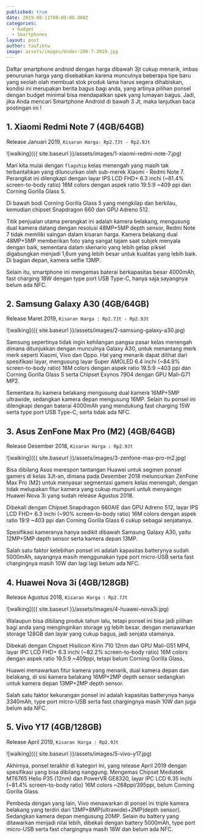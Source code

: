 ```yaml
---
published: true
date: 2019-08-11T00:00:00.000Z
categories:
  - Gadget
  - Smartphones
layout: post
author: taufiktw
image: assets/images/Under-200-7-2019.jpg
---
```

Daftar smartphone android dengan harga dibawah 3jt cukup menarik, imbas penurunan harga yang disebabkan karena munculnya beberapa tipe baru yang seolah olah membuat stok produk lama harus segera dihabiskan, kondisi ini merupakan berita bagus bagi anda, yang artinya pilihan ponsel dengan budget minimal bisa mendapatkan spek yang lumayan bagus. Jadi, jika Anda mencari Smartphone Android di bawah 3 Jt, maka lanjutkan baca postingan ini !

## 1. Xiaomi Redmi Note 7 (4GB/64GB)
Release Januari 2019, 
``
Kisaran Harga: Rp2.7Jt - Rp2.9Jt
``

![walking]({{ site.baseurl }}/assets/images/1-xiaomi-redmi-note-7.jpg)

Mari kita mulai dengan `flagship` kelas menengah yang masih tak terbantahkan yang diluncurkan oleh sub-merek Xiaomi - Redmi Note 7. Perangkat ini dilengkapi dengan layar IPS LCD FHD+ 6.3 inchi (~81.4% screen-to-body ratio) 16M colors dengan aspek ratio 19.5:9 ~409 ppi dan Corning Gorilla Glass 5.

Di bawah bodi Corning Gorilla Glass 5 yang mengkilap dan berkilau, kemudian chipset Snapdragon 660 dan GPU Adreno 512.

Titik penjualan utama perangkat ini adalah kamera belakang, mengusung dual kamera datang dengan resolusi 48MP+5MP depth sensor, Redmi Note 7 tidak memiliki saingan dalam kisaran harga. Kamera belakang dual 48MP+5MP memberikan foto yang sangat tajam saat subjek menyala dengan baik, sementara dalam skenario yang lebih gelap piksel digabungkan menjadi 1,6um yang lebih besar untuk kualitas yang lebih baik. Di bagian depan, kamera selfie 13MP.

Selain itu, smartphone ini mengemas baterai berkapasitas besar 4000mAh, fast charging 18W dengan type port USB Type-C, hanya saja sayangnya belum ada NFC.

## 2. Samsung Galaxy A30 (4GB/64GB)
Release Maret 2019, 
``
Kisaran Harga : Rp2.7Jt - Rp2.9Jt
``

![walking]({{ site.baseurl }}/assets/images/2-samsung-galaxy-a30.jpg)

Samsung sepertinya tidak ingin kehilangan pangsa pasar kelas menengah dimana ditunjukkan dengan munculnya Galaxy A30, untuk menantang merk merk seperti Xiaomi, Vivo dan Oppo. Hal yang menarik dapat dilihat dari spesifikasi layar, mengusung layar Super AMOLED 6.4 inchi (~84.9% screen-to-body ratio) 16M colors dengan aspek ratio 19.5:9 ~403 ppi dan Corning Gorilla Glass 5 serta Chipset Exynos 7904 dengan GPU Mali-G71 MP2.

Sementara itu kamera belakang mengusung dual kamera 16MP+5MP ultrawide, sedangkan kamera depan mengusung 16MP. Selain itu ponsel ini dilengkapi dengan baterai 4000mAh yang mendukung fast charging 15W serta type port USB Type-C, serta tidak ada NFC. 

## 3. Asus ZenFone Max Pro (M2) (4GB/64GB)
Release Desember 2018, 
``
Kisaran Harga : Rp2.9Jt
``

![walking]({{ site.baseurl }}/assets/images/3-zenfone-max-pro-m2.jpg)

Bisa dibilang Asus merespon tantangan Huawei untuk segmen ponsel gamers di kelas 3Jt-an, dimana pada Desember 2018 meluncurkan ZenFone Max Pro (M2) untuk menyasar segmentasi gamers kelas menengah, dengan tidak melupakan fitur kamera yang cukup mumpuni untuk menyaingin Huawei Nova 3i yang sudah release Agustus 2018.

Dibekali dengan Chipset Snapdragon 660AIE dan GPU Adreno 512, layar IPS LCD FHD+ 6.3 inchi (~90% screen-to-body ratio) 16M colors dengan aspek ratio 19:9 ~403 ppi dan Corning Gorilla Glass 6 cukup sebagai senjatanya.

Spesifikasi kameranya hanya sedikit dibawah Samsung Galaxy A30, yaitu 12MP+5MP depth sensor serta kamera depan 13MP.

Salah satu faktor kelebihan ponsel ini adalah kapasitas batterynya sudah 5000mAh, sayangnya masih menggunakan type port micro-USB serta fast chargingnya masih 10W dan lagi lagi belum ada NFC.

## 4. Huawei Nova 3i (4GB/128GB)
Release Agustus 2018,
``
Kisaran Harga : Rp2.7Jt
``

![walking]({{ site.baseurl }}/assets/images/4-huawei-nova3i.jpg)

Walaupun bisa dibilang produk tahun lalu, tetapi ponsel ini bisa jadi pilihan bagi anda yang menginginkan storage yg lebih besar. dengan menawarkan storage 128GB dan layar yang cukup bagus, jadi senjata utamanya.

Dibekali dengan Chipset Hisilicon Kirin 710 12nm dan GPU Mali-G51 MP4, layar IPC LCD FHD+ 6.3 inchi (~82.2% screen-to-body ratio) 16M colors dengan aspek ratio 19.5:9 ~409ppi, tetapi belum Corning Gorilla Glass.

Huawei menawarkan fitur kamera yang menarik, dual kamera depan dan belakang, di sisi kamera belakang 16MP+2MP depth sensor sedangkan untuk kamera depan 13MP+2MP depth sensor.

Salah satu faktor kekurangan ponsel ini adalah kapasitas batterynya hanya 3340mAh, type port micro-USB serta fast chargingnya masih 10W dan juga belum ada NFC.

## 5. Vivo Y17 (4GB/128GB)
Release April 2019, 
``
Kisaran Harga : Rp2.9Jt
``

![walking]({{ site.baseurl }}/assets/images/5-vivo-y17.jpg)

Akhirnya, ponsel terakhir di kategori ini, yang release April 2019 dengan spesifikasi yang bisa dibilang nanggung. Mengemas Chipset Mediatek MT6765 Helio P35 (12nm) dan PowerVR GE8320, layar IPC LCD 6.35 inchi (~81.4% screen-to-body ratio) 16M colors ~268ppi/395ppi, belum Corning Gorilla Glass.

Pembeda dengan yang lain, Vivo menawarkan di ponsel ini triple kamera belakang yang terdiri dari 13MP+8MP(ultrawide)+2MP(depth sensor). Sedangkan kamera depan mengusung 20MP. Selain itu battery yang ditawarkan menjadi nilai lebih, dibekali dengan battery 5000mAh, type port micro-USB serta fast chargingnya masih 18W dan belum ada NFC.
